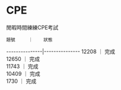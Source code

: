 # CPE
閒暇時間練練CPE考試

    題號     ｜    狀態     
---------------|---------------
   12208   ｜    完成     
   12650   ｜    完成     
 11743    ｜    完成     
  10409    ｜    完成     
    1730    ｜    完成     

